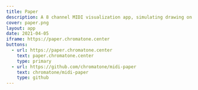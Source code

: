 ```yaml
---
title: Paper
description: A 8 channel MIDI visualization app, simulating drawing on a fading out virtual paper
cover: paper.png
layout: app
date: 2021-04-05
iframe: https://paper.chromatone.center
buttons:
  - url: https://paper.chromatone.center
    text: paper.chromatone.center
    type: primary
  - url: https://github.com/chromatone/midi-paper
    text: chromatone/midi-paper
    type: github
---
```

